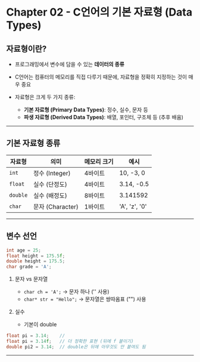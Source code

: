 # Chapter 02 - C언어의 기본 자료형 (Data Types)

## 자료형이란?

- 프로그래밍에서 변수에 담을 수 있는 **데이터의 종류** 
- C언어는 컴퓨터의 메모리를 직접 다루기 때문에, 자료형을 정확히 지정하는 것이 매우 중요

- 자료형은 크게 두 가지 종류:
    - **기본 자료형 (Primary Data Types)**: 정수, 실수, 문자 등
    - **파생 자료형 (Derived Data Types)**: 배열, 포인터, 구조체 등 (추후 배움)

---

## 기본 자료형 종류

| 자료형 | 의미 | 메모리 크기 | 예시 |
|--------|------|-------------|------|
| `int` | 정수 (Integer) | 4바이트 | 10, -3, 0 |
| `float` | 실수 (단정도) | 4바이트 | 3.14, -0.5 |
| `double` | 실수 (배정도) | 8바이트 | 3.141592 |
| `char` | 문자 (Character) | 1바이트 | 'A', 'z', '0' |

---

## 변수 선언

```c
int age = 25;
float height = 175.5f;
double height = 175.5;
char grade = 'A';
```

1. 문자 vs 문자열
    - `char ch = 'A';` → 문자 하나 ('' 사용)
    - `char* str = "Hello";` → 문자열은 쌍따옴표 ("") 사용

2. 실수
    - 기본이 double

```c
float pi = 3.14;    // 
float pi = 3.14f;   // 더 정확한 표현 (뒤에 f 붙이기)
double pi2 = 3.14;  // double은 뒤에 아무것도 안 붙여도 됨
```

---